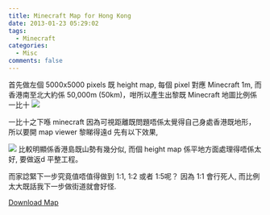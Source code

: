 ```yaml
---
title: Minecraft Map for Hong Kong
date: 2013-01-23 05:29:02
tags:
  - Minecraft
categories:
  - Misc
comments: false
---
```

首先做左個 5000x5000 pixels 既 height map, 每個 pixel 對應 Minecraft 1m, 而香港南至北大約係 50,000m (50km)，咁所以產生出黎既 Minecraft 地圖比例係一比十
![](6.png)

一比十之下喺 minecraft 因為可視距離既問題唔係太覺得自己身處香港既地形，所以要開 map viewer 黎睇得遠d 先有以下效果,

![](hk.png)
比較明顯係香港島既山勢有幾分似, 而個 height map 係平地方面處理得唔係太好, 要做返d 平整工程。

而家諗緊下一步究竟值唔值得做到 1:1, 1:2 或者 1:5呢？ 因為 1:1 會行死人, 而比例太大既話我下一步做街道就會好怪.

[Download Map](Hong_Kong.world)
